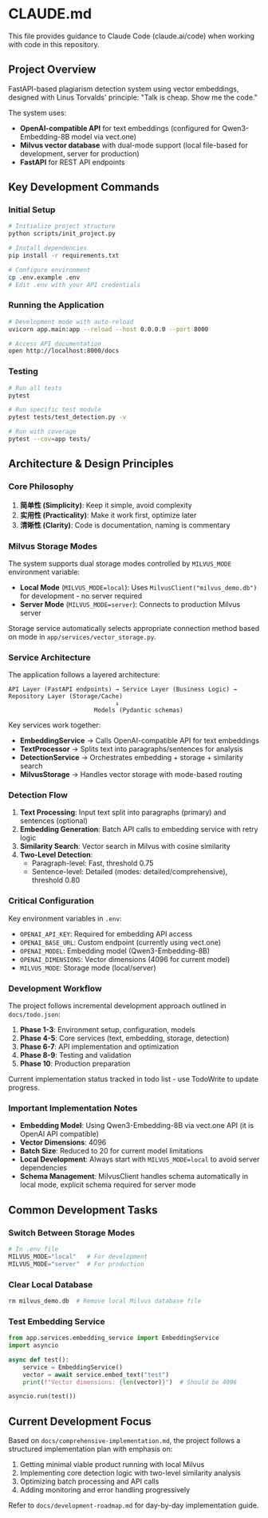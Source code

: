 # CLAUDE.md

This file provides guidance to Claude Code (claude.ai/code) when working with code in this repository.

## Project Overview

FastAPI-based plagiarism detection system using vector embeddings, designed with Linus Torvalds' principle: "Talk is cheap. Show me the code."

The system uses:

- **OpenAI-compatible API** for text embeddings (configured for Qwen3-Embedding-8B model via vect.one)
- **Milvus vector database** with dual-mode support (local file-based for development, server for production)
- **FastAPI** for REST API endpoints

## Key Development Commands

### Initial Setup

```bash
# Initialize project structure
python scripts/init_project.py

# Install dependencies
pip install -r requirements.txt

# Configure environment
cp .env.example .env
# Edit .env with your API credentials
```

### Running the Application

```bash
# Development mode with auto-reload
uvicorn app.main:app --reload --host 0.0.0.0 --port 8000

# Access API documentation
open http://localhost:8000/docs
```

### Testing

```bash
# Run all tests
pytest

# Run specific test module
pytest tests/test_detection.py -v

# Run with coverage
pytest --cov=app tests/
```

## Architecture & Design Principles

### Core Philosophy

1. **简单性 (Simplicity)**: Keep it simple, avoid complexity
2. **实用性 (Practicality)**: Make it work first, optimize later
3. **清晰性 (Clarity)**: Code is documentation, naming is commentary

### Milvus Storage Modes

The system supports dual storage modes controlled by `MILVUS_MODE` environment variable:

- **Local Mode** (`MILVUS_MODE=local`): Uses `MilvusClient("milvus_demo.db")` for development - no server required
- **Server Mode** (`MILVUS_MODE=server`): Connects to production Milvus server

Storage service automatically selects appropriate connection method based on mode in `app/services/vector_storage.py`.

### Service Architecture

The application follows a layered architecture:

```
API Layer (FastAPI endpoints) → Service Layer (Business Logic) → Repository Layer (Storage/Cache)
                              ↓
                        Models (Pydantic schemas)
```

Key services work together:

- **EmbeddingService** → Calls OpenAI-compatible API for text embeddings
- **TextProcessor** → Splits text into paragraphs/sentences for analysis
- **DetectionService** → Orchestrates embedding + storage + similarity search
- **MilvusStorage** → Handles vector storage with mode-based routing

### Detection Flow

1. **Text Processing**: Input text split into paragraphs (primary) and sentences (optional)
2. **Embedding Generation**: Batch API calls to embedding service with retry logic
3. **Similarity Search**: Vector search in Milvus with cosine similarity
4. **Two-Level Detection**:
   - Paragraph-level: Fast, threshold 0.75
   - Sentence-level: Detailed (modes: detailed/comprehensive), threshold 0.80

### Critical Configuration

Key environment variables in `.env`:

- `OPENAI_API_KEY`: Required for embedding API access
- `OPENAI_BASE_URL`: Custom endpoint (currently using vect.one)
- `OPENAI_MODEL`: Embedding model (Qwen3-Embedding-8B)
- `OPENAI_DIMENSIONS`: Vector dimensions (4096 for current model)
- `MILVUS_MODE`: Storage mode (local/server)

### Development Workflow

The project follows incremental development approach outlined in `docs/todo.json`:

1. **Phase 1-3**: Environment setup, configuration, models
2. **Phase 4-5**: Core services (text, embedding, storage, detection)
3. **Phase 6-7**: API implementation and optimization
4. **Phase 8-9**: Testing and validation
5. **Phase 10**: Production preparation

Current implementation status tracked in todo list - use TodoWrite to update progress.

### Important Implementation Notes

- **Embedding Model**: Using Qwen3-Embedding-8B via vect.one API (it is OpenAI API compatible)
- **Vector Dimensions**: 4096
- **Batch Size**: Reduced to 20 for current model limitations
- **Local Development**: Always start with `MILVUS_MODE=local` to avoid server dependencies
- **Schema Management**: MilvusClient handles schema automatically in local mode, explicit schema required for server mode

## Common Development Tasks

### Switch Between Storage Modes

```python
# In .env file
MILVUS_MODE="local"   # For development
MILVUS_MODE="server"  # For production
```

### Clear Local Database

```bash
rm milvus_demo.db  # Remove local Milvus database file
```

### Test Embedding Service

```python
from app.services.embedding_service import EmbeddingService
import asyncio

async def test():
    service = EmbeddingService()
    vector = await service.embed_text("test")
    print(f"Vector dimensions: {len(vector)}")  # Should be 4096

asyncio.run(test())
```

## Current Development Focus

Based on `docs/comprehensive-implementation.md`, the project follows a structured implementation plan with emphasis on:

1. Getting minimal viable product running with local Milvus
2. Implementing core detection logic with two-level similarity analysis
3. Optimizing batch processing and API calls
4. Adding monitoring and error handling progressively

Refer to `docs/development-roadmap.md` for day-by-day implementation guide.
